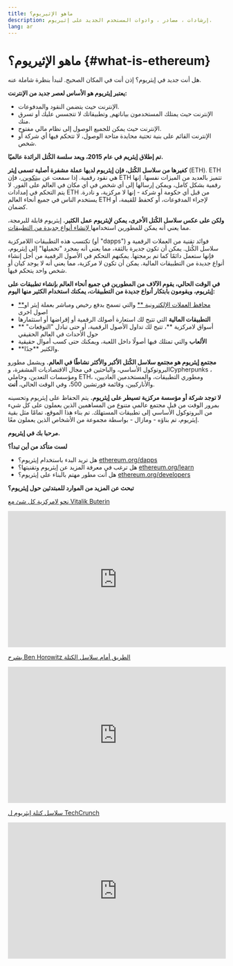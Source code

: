 ```yaml
---
title: ماهو الإثيريوم؟
description: إرشادات ، مصادر ، وادوات المستخدم الجديد على إثيريوم.
lang: ar
---
```


# ماهو الإثيريوم؟ {#what-is-ethereum}

هل أنت جديد في إيثريوم؟ إذن أنت في المكان الصحيح. لنبدأ بنظرة شاملة عنه.

**يعتبر إيثريوم هو الأساس لعصر جديد من الإنترنت:**

- الإنترنت حيث يتضمن النقود والمدفوعات.
- الإنترنت حيث يمتلك المستخدمون بياناتهم, وتطبيقاتك لا تتجسس عليك أو تسرق منك.
- الإنترنت حيث يمكن للجميع الوصول إلى نظام مالي مفتوح.
- الإنترنت القائم على بنية تحتية محايدة متاحة الوصول، لا تتحكم فيها أي شركة أو شخص.

**تم إطلاق إيثريم في عام 2015، ويعد سلسة الكُتل الرائدة عالميًا.**

**كغيرها من سلاسل الكُتل، فإن إيثريوم لديها عملة مشفرة أصلية تسمى إيثر** (ETH). ETH هي نقود رقمية. إذا سمعت عن [ بيتكوين ](http://bitcoin.org/)، فإن ETH تتميز بالعديد من الميزات نفسها. إنها رقمية بشكل كامل، ويمكن إرسالها إلى أي شخص في أي مكان في العالم على الفور. لا يتم التحكم في إمدادات ETH من قبل أي حكومة أو شركة - إنها لا مركزية، و نادرة. يستخدم الناس في جميع أنحاء العالم ETH لإجراء المدفوعات، أو كحفظ للقيمة، أو كضمان.

**ولكن على عكس سلاسل الكُتل الأخرى، يمكن لإيثريوم عمل الكثير.** إيثريوم قابلة للبرمجة، مما يعني أنه يمكن للمطورين استخدامها[ لإنشاء أنواع جديدة من التطبيقات](/ar/dapps/).

تكتسب هذه التطبيقات اللامركزية (أو "dapps") فوائد تقنية من العملات الرقمية و سلاسل الكُتل. يمكن أن تكون جديرة بالثقة، مما يعني أنه بمجرد "تحميلها" إلى إيثريوم، فإنها ستعمل دائمًا كما تم برمجتها. يمكنهم التحكم في الأصول الرقمية من أجل إنشاء أنواع جديدة من التطبيقات المالية. يمكن أن تكون لا مركزية، مما يعني أنه لا يوجد كيان أو شخص واحد يتحكم فيها.

**في الوقت الحالي، يقوم الآلاف من المطورين في جميع أنحاء العالم بإنشاء تطبيقات على إيثريوم، ويقومون بابتكار أنواع جديدة من التطبيقات، يمكنك استخدام الكثير منها اليوم:**

- [**محافظ العملات الإلكترونية **](/ar/wallets/) والتي تسمح بدفع رخيص ومباشر بعملة إيثر او اصول اخرى
- **التطبيقات المالية** التي تتيح لك استعارة أصولك الرقمية أو إقراضها أو استثمارها
- ** أسواق لامركزية **، تتيح لك تداول الأصول الرقمية، أو حتى تبادل "التوقعات" حول الأحداث في العالم الحقيقي
- **الألعاب** والتي تمتلك فيها أصولًا داخل اللعبة، ويمكنك حتى كسب أموال حقيقية
- **والكثير **جدًا.

**مجتمع إيثريوم هو مجتمع سلاسل الكُتل الأكبر والأكثر نشاطًا في العالم.** ويشمل مطورو البروتوكول الأساسي، والباحثين في مجال الاقتصاديات المشفرة، وCypherpunks ، ومؤسسات التعدين، وحاملي ETH، ومطوري التطبيقات، والمستخدمين العاديين، والأناركيين، وقائمة فورتشين 500، وفي الوقت الحالي، **أنت**.

**لا توجد شركة أو مؤسسة مركزية تسيطر على إيثريوم.** يتم الحفاظ على إيثريوم وتحسينه بمرور الوقت من قبل مجتمع عالمي متنوع من المساهمين الذين يعملون على كل شيء من البروتوكول الأساسي إلى تطبيقات المستهلك. تم بناء هذا الموقع، تمامًا مثل بقية إيثريوم، تم بناؤه - ومازال - بواسطة مجموعة من الأشخاص الذين يعملون معًا.

**مرحبا بك في إيثريوم.**

**لست متأكد من أين تبدأ؟**

- هل تريد البدء باستخدام إيثريوم؟ [ethereum.org/dapps](/ar/dapps/)
- هل ترغب في معرفة المزيد عن إيثريوم وتقنيتها؟ [ethereum.org/learn](/ar/learn/)
- هل أنت مطور مهتم بالبناء على إيثريوم؟ [ethereum.org/developers](/ar/developers/)

**تبحث عن المزيد من الموارد للمبتدئين حول إيثريوم؟**

[نحو لامركزية كل شئ مع Vitalik Buterin](https://youtu.be/WSN5BaCzsbo)

<div class="iframe-container">
  <iframe width="100%" height="315" src="https://www.youtube.com/embed/WSN5BaCzsbo" frameborder="0" allow="accelerometer; autoplay; encrypted-media; gyroscope; picture-in-picture" allowfullscreen></iframe>
</div>

[يشرح Ben Horowitz الطريق أمام سلاسل الكتلة](https://www.youtube.com/watch?v=l9jvKWKmRfs&feature=youtu.be)

<div class="iframe-container">
  <iframe width="100%" height="315" src="https://www.youtube.com/embed/l9jvKWKmRfs" frameborder="0" allow="accelerometer; autoplay; encrypted-media; gyroscope; picture-in-picture" allowfullscreen></iframe>
</div>

[سلاسل كتلة إيثريوم ل TechCrunch](https://www.youtube.com/watch?v=WfULutvxvzY)

<div class="iframe-container">
  <iframe width="100%" height="315" src="https://www.youtube.com/embed/WfULutvxvzY" frameborder="0" allow="accelerometer; autoplay; encrypted-media; gyroscope; picture-in-picture" allowfullscreen></iframe>
</div>
